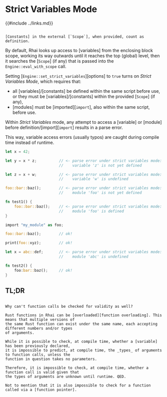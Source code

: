 Strict Variables Mode
=====================

{{#include ../links.md}}

~~~admonish tip.side "`Scope` constants"

[Constants] in the external [`Scope`], when provided, count as definition.
~~~

By default, Rhai looks up access to [variables] from the enclosing block scope,
working its way outwards until it reaches the top (global) level, then it
searches the [`Scope`] (if any) that is passed into the `Engine::eval_with_scope` call.

Setting [`Engine::set_strict_variables`][options] to `true` turns on _Strict Variables Mode_,
which requires that:

* all [variables]/[constants] be defined within the same script before use,
  or they must be [variables]/[constants] within the provided [`Scope`] (if any),
* [modules] must be [imported][`import`], also within the same script, before use.

Within _Strict Variables_ mode, any attempt to access a [variable] or [module] before
definition/[import][`import`] results in a parse error.

This way, variable access errors (usually typos) are caught during compile time instead of runtime.

```rust
let x = 42;

let y = x * z;          // <- parse error under strict variables mode:
                        //    variable 'z' is not yet defined

let z = x + w;          // <- parse error under strict variables mode:
                        //    variable 'w' is undefined

foo::bar::baz();        // <- parse error under strict variables mode:
                        //    module 'foo' is not yet defined

fn test1() {
    foo::bar::baz();    // <- parse error under strict variables mode:
                        //    module 'foo' is defined
}

import "my_module" as foo;

foo::bar::baz();        // ok!

print(foo::xyz);        // ok!

let x = abc::def;       // <- parse error under strict variables mode:
                        //    module 'abc' is undefined

fn test2() {
    foo:bar::baz();     // ok!
}
```


TL;DR
-----

```admonish question "Why isn't there a _Strict Functions_ mode?"

Why can't function calls be checked for validity as well?

Rust functions in Rhai can be [overloaded][function overloading]. This means that multiple versions of
the same Rust function can exist under the same name, each accepting different numbers and/or types
of arguments.

While it is possible to check, at compile time, whether a [variable] has been previously declared,
it is impossible to predict, at compile time, the _types_ of arguments to function calls, unless the
function in question takes no parameters.

Therefore, it is impossible to check, at compile time, whether a function call is valid given that
the types of arguments are unknown until runtime. QED.

Not to mention that it is also impossible to check for a function called via a [function pointer].
```
